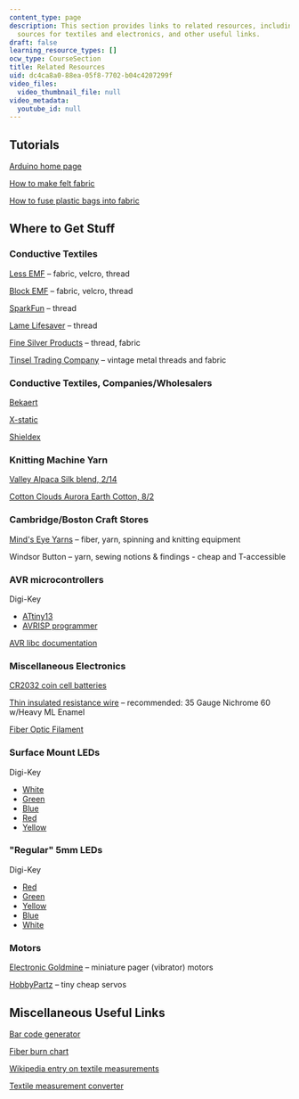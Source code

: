 ```yaml
---
content_type: page
description: This section provides links to related resources, including tutorials,
  sources for textiles and electronics, and other useful links.
draft: false
learning_resource_types: []
ocw_type: CourseSection
title: Related Resources
uid: dc4ca8a0-88ea-05f8-7702-b04c4207299f
video_files:
  video_thumbnail_file: null
video_metadata:
  youtube_id: null
---
```

## Tutorials

[Arduino home page](http://arduino.cc/)

[How to make felt fabric](https://www.feltandyarn.com/blog/tips/a-beginners-guide-to-how-to-felt-felting-techniques-101?srsltid=AfmBOoolwla1amBKnW-Pml1mw763lzD8zkL9UA0YSRIOfVA5Voe2NxBR)

[How to fuse plastic bags into fabric](http://www.instructables.com/id/Fusing-Plastic-Bags-the-eclipse-way/)

## Where to Get Stuff

### Conductive Textiles

[Less EMF](http://www.lessemf.com/fabric.html) – fabric, velcro, thread

[Block EMF](http://www.blockemf.com/) – fabric, velcro, thread

[SparkFun](http://www.sparkfun.com/commerce/categories.php?c=135) – thread

[Lame Lifesaver](http://members.shaw.ca/ubik/thread/order.html) – thread

[Fine Silver Products](http://www.fine-silver-productsnet.com/) – thread, fabric

[Tinsel Trading Company](http://www.tinseltrading.com/index.php?splashed=1) – vintage metal threads and fabric

### Conductive Textiles, Companies/Wholesalers

[Bekaert](http://www.bekaert.com/)

[X-static](http://www.x-staticfiber.com/)

[Shieldex](http://www.shieldextrading.net/)

### Knitting Machine Yarn

[Valley Alpaca Silk blend, 2/14](http://www.yarn.com/webs-knitting-crochet-yarns-valley-yarns/webs-knitting-yarns-valley-yarns-214-alpaca-silk/)

[Cotton Clouds Aurora Earth Cotton, 8/2](http://www.cottonclouds.com/shopping/yarn_info.asp?id=3&tab=cone&cat=&color=)

### Cambridge/Boston Craft Stores

[Mind's Eye Yarns](http://www.mindseyeyarns.com/) – fiber, yarn, spinning and knitting equipment

Windsor Button – yarn, sewing notions & findings - cheap and T-accessible

### AVR microcontrollers

Digi-Key

- [ATtiny13](http://search.digikey.com/scripts/DkSearch/dksus.dll?Detail&name=ATTINY13V-10PU-ND)
- [AVRISP programmer](http://search.digikey.com/scripts/DkSearch/dksus.dll?Cat=2621880&k=avrisp)

[AVR libc documentation](http://www.nongnu.org/avr-libc/user-manual/index.html)

### Miscellaneous Electronics

[CR2032 coin cell batteries](http://search.digikey.com/scripts/DkSearch/dksus.dll?Detail&name=P189-ND)

[Thin insulated resistance wire](http://www.ec-securehost.com/PelicanWireCo.Inc./Insulated_Resistance_Wire.html) – recommended: 35 Gauge Nichrome 60 w/Heavy ML Enamel

[Fiber Optic Filament](https://thefiberopticstore.com/)

### Surface Mount LEDs

Digi-Key

- [White](http://search.digikey.com/scripts/DkSearch/dksus.dll?Detail&name=160-1737-1-ND)
- [Green](http://search.digikey.com/scripts/DkSearch/dksus.dll?Detail&name=754-1136-1-ND)
- [Blue](http://search.digikey.com/scripts/DkSearch/dksus.dll?Detail&name=754-1439-1-ND)
- [Red](http://search.digikey.com/scripts/DkSearch/dksus.dll?Detail&name=754-1173-1-ND)
- [Yellow](http://search.digikey.com/scripts/DkSearch/dksus.dll?Detail&name=754-1144-1-ND)

### "Regular" 5mm LEDs

Digi-Key

- [Red](http://search.digikey.com/scripts/DkSearch/dksus.dll?Detail&name=160-1127-ND)
- [Green](http://search.digikey.com/scripts/DkSearch/dksus.dll?Detail&name=160-1131-ND)
- [Yellow](http://search.digikey.com/scripts/DkSearch/dksus.dll?Detail&name=160-1133-ND)
- [Blue](http://search.digikey.com/scripts/DkSearch/dksus.dll?Detail&name=C566C-BFS-CS0W0451-ND)
- [White](http://search.digikey.com/scripts/DkSearch/dksus.dll?Detail&name=160-1772-ND)

### Motors

[Electronic Goldmine](https://theelectronicgoldmine.com/?srsltid=AfmBOoo8Q9Qst-Y8DLF47bxNfgpdKaHVhfVOt0o4DzHwA0ucwynq9WFO) – miniature pager (vibrator) motors

[HobbyPartz](https://www.facebook.com/HobbyPartz/) – tiny cheap servos

## Miscellaneous Useful Links

[Bar code generator](http://qrcode.kaywa.com/)

[Fiber burn chart](http://www.ditzyprints.com/dpburnchart.html)

[Wikipedia entry on textile measurements](http://en.wikipedia.org/wiki/Units_of_textile_measurement)

[Textile measurement converter](https://www.quiltersparadiseesc.com/Calculators/Fabric%20Measurement%20Conversion.php)